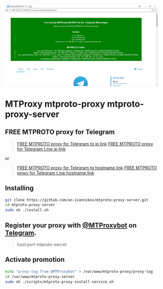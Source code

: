 ![mtproto-proxy-server](mtproto-proxy-server.png)

# MTProxy mtproto-proxy mtproto-proxy-server

## FREE MTPROTO proxy for Telegram

> [FREE MTPROTO proxy for Telegram tg ip link](tg://proxy?server=18.188.98.211&port=443&secret=36bff543ca451163b07396449727658c)
> [FREE MTPROTO proxy for Telegram t.me ip link](https://t.me/proxy?server=18.188.98.211&port=443&secret=36bff543ca451163b07396449727658c)

or

> [FREE MTPROTO proxy for Telegram tg hostname link](tg://proxy?server=ec2-18-188-98-211.us-east-2.compute.amazonaws.com&port=443&secret=36bff543ca451163b07396449727658c)
> [FREE MTPROTO proxy for Telegram t.me hostname link](https://t.me/proxy?server=ec2-18-188-98-211.us-east-2.compute.amazonaws.com&port=443&secret=36bff543ca451163b07396449727658c)


## Installing

```bash
git clone https://github.com/an-ivannikov/mtproto-proxy-server.git
cd mtproto-proxy-server
sudo sh ./install.sh
```

## Register your proxy with [@MTProxybot](tg://resolve?domain=@MTProxybot) on [Telegram](https://www.telegram.org).

> host:port
> mtproto-secret

## Activate promotion

```bash
echo "proxy-tag from @MTProxybot" > /var/www/mtproto-proxy/proxy-tag
cd /var/www/mtproto-proxy-server
sudo sh ./scripts/mtproto-proxy-install-service.sh
```
